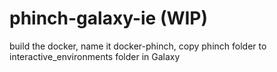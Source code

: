 # phinch-galaxy-ie (WIP)

build the docker, name it docker-phinch, copy phinch folder to interactive_environments folder in Galaxy

